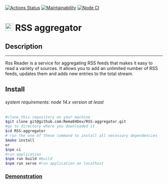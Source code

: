 [![Actions Status](https://github.com/Rema04Dev/RSS-aggregator/workflows/hexlet-check/badge.svg)](https://github.com/Rema04Dev/RSS-aggregator/actions)
[![Maintainability](https://api.codeclimate.com/v1/badges/dc34131b1c83f7513eab/maintainability)](https://codeclimate.com/github/Rema04Dev/RSS-aggregator/maintainability)
[![Node CI](https://github.com/Rema04Dev/RSS-aggregator/workflows/linter.yml/badge.svg)](https://github.com/Rema04Dev/RSS-aggregator/actions)

# <img src="https://plumanalytics.com/wp-content/uploads/2016/07/RSS.png" style="display: inline-block; width: 25px"> RSS aggregator

## Description 
--- 
Rss Reader is a service for aggregating RSS feeds that makes it easy to read a variety of sources. It allows you to add an unlimited number of RSS feeds, updates them and adds new entries to the total stream.

## Install
###### system requirements: node 14.x version at least
```bash
#clone this repository on your machine
$git clone git@github.com:Rema04Dev/RSS-aggregator.git
#go to directory where you downloaded it
$cd RSS-aggregator
# run the one of these command to install all necessary dependencies
$make install
or
$npm ci
#run application
$npm run build #build
$npm run serve #run application on localhost
```

### [Demonstration](https://rss-aggregator-iota.vercel.app/)